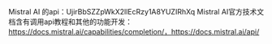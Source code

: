 Mistral AI 的api：UjirBbSZZpWkX2llEcRzy1A8YUZIRhXq
Mistral AI官方技术文档含有调用api教程和其他的功能开发：https://docs.mistral.ai/capabilities/completion/，https://docs.mistral.ai/api/